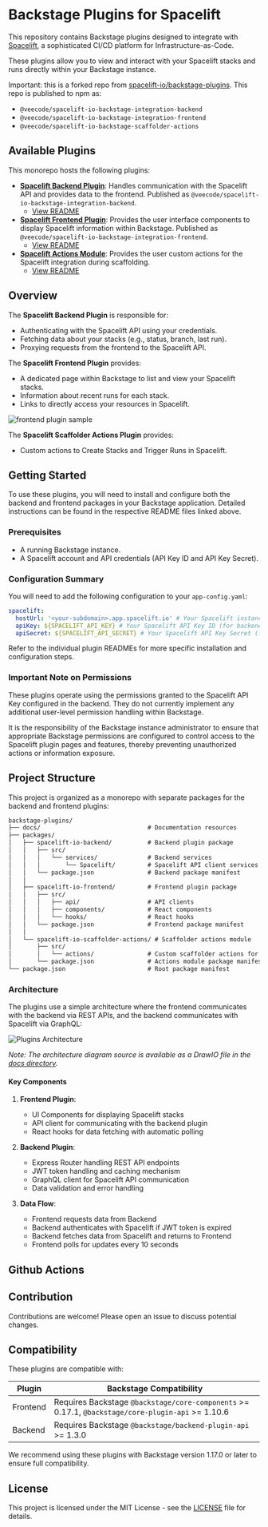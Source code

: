 # Backstage Plugins for Spacelift

This repository contains Backstage plugins designed to integrate with [Spacelift](https://spacelift.io/), a sophisticated CI/CD platform for Infrastructure-as-Code.

These plugins allow you to view and interact with your Spacelift stacks and runs directly within your Backstage instance.

Important: this is a forked repo from [spacelift-io/backstage-plugins](https://github.com/spacelift-io/backstage-plugins). This repo is published to npm as:
  - `@veecode/spacelift-io-backstage-integration-backend`
  - `@veecode/spacelift-io-backstage-integration-frontend`
  - `@veecode/spacelift-io-backstage-scaffolder-actions`

## Available Plugins

This monorepo hosts the following plugins:

- **[Spacelift Backend Plugin](./packages/spacelift-io-backend/README.md)**: Handles communication with the Spacelift API and provides data to the frontend. Published as `@veecode/spacelift-io-backstage-integration-backend`.
  - [View README](./packages/spacelift-io-backend/README.md)
- **[Spacelift Frontend Plugin](./packages/spacelift-io-frontend/README.md)**: Provides the user interface components to display Spacelift information within Backstage. Published as `@veecode/spacelift-io-backstage-integration-frontend`.
  - [View README](./packages/spacelift-io-frontend/README.md)
- **[Spacelift Actions Module](./packages/spacelift-io-scaffolder-actions/README.md)**: Provides the user custom actions for the Spacelift integration during scaffolding.
  - [View README](./packages/spacelift-io-scaffolder-actions/README.md)

## Overview

The **Spacelift Backend Plugin** is responsible for:

- Authenticating with the Spacelift API using your credentials.
- Fetching data about your stacks (e.g., status, branch, last run).
- Proxying requests from the frontend to the Spacelift API.

The **Spacelift Frontend Plugin** provides:

- A dedicated page within Backstage to list and view your Spacelift stacks.
- Information about recent runs for each stack.
- Links to directly access your resources in Spacelift.

![frontend plugin sample](./docs/backstage-integration-plugin.png)

The **Spacelift Scaffolder Actions Plugin** provides:

- Custom actions to Create Stacks and Trigger Runs in Spacelift.

## Getting Started

To use these plugins, you will need to install and configure both the backend and frontend packages in your Backstage application. Detailed instructions can be found in the respective README files linked above.

### Prerequisites

- A running Backstage instance.
- A Spacelift account and API credentials (API Key ID and API Key Secret).

### Configuration Summary

You will need to add the following configuration to your `app-config.yaml`:

```yaml
spacelift:
  hostUrl: '<your-subdomain>.app.spacelift.io' # Your Spacelift instance URL (WITHOUT https://)
  apiKey: ${SPACELIFT_API_KEY} # Your Spacelift API Key ID (for backend)
  apiSecret: ${SPACELIFT_API_SECRET} # Your Spacelift API Key Secret (for backend)
```

Refer to the individual plugin READMEs for more specific installation and configuration steps.

### Important Note on Permissions

These plugins operate using the permissions granted to the Spacelift API Key configured in the backend. They do not currently implement any additional user-level permission handling within Backstage.

It is the responsibility of the Backstage instance administrator to ensure that appropriate Backstage permissions are configured to control access to the Spacelift plugin pages and features, thereby preventing unauthorized actions or information exposure.

## Project Structure

This project is organized as a monorepo with separate packages for the backend and frontend plugins:

```txt
backstage-plugins/
├── docs/                              # Documentation resources
├── packages/
│   ├── spacelift-io-backend/          # Backend plugin package
│   │   ├── src/
│   │   │   └── services/              # Backend services
│   │   │       └── Spacelift/         # Spacelift API client services
│   │   └── package.json               # Backend package manifest
│   │
│   ├── spacelift-io-frontend/         # Frontend plugin package
│   │   ├── src/
│   │   │   ├── api/                   # API clients
│   │   │   ├── components/            # React components
│   │   │   └── hooks/                 # React hooks
│   │   └── package.json               # Frontend package manifest
│   │
│   └── spacelift-io-scaffolder-actions/ # Scaffolder actions module
│       ├── src/
│       │   └── actions/               # Custom scaffolder actions for Spacelift
│       └── package.json               # Actions module package manifest
└── package.json                       # Root package manifest
```

### Architecture

The plugins use a simple architecture where the frontend communicates with the backend via REST APIs, and the backend communicates with Spacelift via GraphQL:

![Plugins Architecture](./docs/plugins-architecture.png)

_Note: The architecture diagram source is available as a DrawIO file in the [docs directory](./docs/plugins-architecture.drawio)._

#### Key Components

1. **Frontend Plugin**:

   - UI Components for displaying Spacelift stacks
   - API client for communicating with the backend plugin
   - React hooks for data fetching with automatic polling

2. **Backend Plugin**:

   - Express Router handling REST API endpoints
   - JWT token handling and caching mechanism
   - GraphQL client for Spacelift API communication
   - Data validation and error handling

3. **Data Flow**:
   - Frontend requests data from Backend
   - Backend authenticates with Spacelift if JWT token is expired
   - Backend fetches data from Spacelift and returns to Frontend
   - Frontend polls for updates every 10 seconds

## Github Actions



## Contribution

Contributions are welcome! Please open an issue to discuss potential changes.

## Compatibility

These plugins are compatible with:

| Plugin   | Backstage Compatibility                                                                           |
| -------- | ------------------------------------------------------------------------------------------------- |
| Frontend | Requires Backstage `@backstage/core-components` >= 0.17.1, `@backstage/core-plugin-api` >= 1.10.6 |
| Backend  | Requires Backstage `@backstage/backend-plugin-api` >= 1.3.0                                       |

We recommend using these plugins with Backstage version 1.17.0 or later to ensure full compatibility.

## License

This project is licensed under the MIT License - see the [LICENSE](./LICENSE) file for details.

